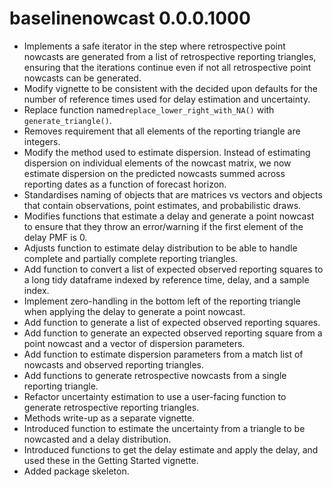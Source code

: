 # baselinenowcast 0.0.0.1000

-   Implements a safe iterator in the step where retrospective point nowcasts are generated from a list of retrospective reporting triangles, ensuring that the iterations continue even if not all retrospective point nowcasts can be generated.
-   Modify vignette to be consistent with the decided upon defaults for the number of reference times used for delay estimation and uncertainty.
-   Replace function named`replace_lower_right_with_NA()` with `generate_triangle()`.
-   Removes requirement that all elements of the reporting triangle are integers.
-   Modify the method used to estimate dispersion. Instead of estimating dispersion on individual elements of the nowcast matrix, we now estimate dispersion on the predicted nowcasts summed across reporting dates as a function of forecast horizon.
-   Standardises naming of objects that are matrices vs vectors and objects that contain observations, point estimates, and probabilistic draws.
-   Modifies functions that estimate a delay and generate a point nowcast to ensure that they throw an error/warning if the first element of the delay PMF is 0.
-   Adjusts function to estimate delay distribution to be able to handle complete and partially complete reporting triangles.
-   Add function to convert a list of expected observed reporting squares to a long tidy dataframe indexed by reference time, delay, and a sample index.
-   Implement zero-handling in the bottom left of the reporting triangle when applying the delay to generate a point nowcast.
-   Add function to generate a list of expected observed reporting squares.
-   Add function to generate an expected observed reporting square from a point nowcast and a vector of dispersion parameters.
-   Add function to estimate dispersion parameters from a match list of nowcasts and observed reporting triangles.
-   Add functions to generate retrospective nowcasts from a single reporting triangle.
-   Refactor uncertainty estimation to use a user-facing function to generate retrospective reporting triangles.
-   Methods write-up as a separate vignette.
-   Introduced function to estimate the uncertainty from a triangle to be nowcasted and a delay distribution.
-   Introduced functions to get the delay estimate and apply the delay, and used these in the Getting Started vignette.
-   Added package skeleton.
